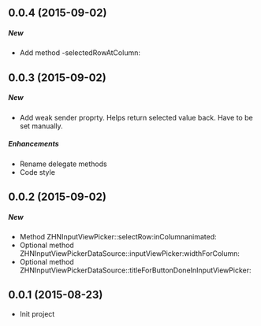 ## 0.0.4 (2015-09-02)

##### New
- Add method -selectedRowAtColumn:


## 0.0.3 (2015-09-02)

##### New
- Add weak sender proprty. Helps return selected value back. Have to be set manually.

##### Enhancements
- Rename delegate methods
- Code style


## 0.0.2 (2015-09-02)

##### New
- Method ZHNInputViewPicker::selectRow:inColumnanimated:
- Optional method ZHNInputViewPickerDataSource::inputViewPicker:widthForColumn:
- Optional method ZHNInputViewPickerDataSource::titleForButtonDoneInInputViewPicker:


## 0.0.1 (2015-08-23)
- Init project

